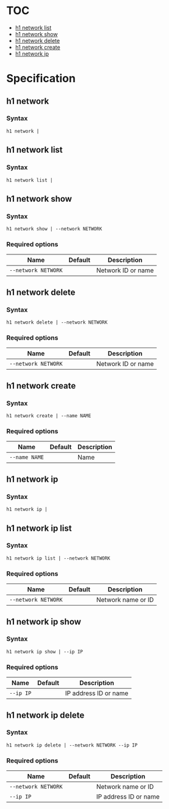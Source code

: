 # TOC

* [h1 network list](#h1-network-list)
* [h1 network show](#h1-network-show)
* [h1 network delete](#h1-network-delete)
* [h1 network create](#h1-network-create)
* [h1 network ip](#h1-network-ip)


# Specification

## h1 network

### Syntax

```h1 network | ```

## h1 network list

### Syntax

```h1 network list | ```

## h1 network show

### Syntax

```h1 network show | --network NETWORK```

### Required options

| Name | Default | Description | 
| ---- | ------- | ----------- |
| ```--network NETWORK``` |  | Network ID or name |

## h1 network delete

### Syntax

```h1 network delete | --network NETWORK```

### Required options

| Name | Default | Description | 
| ---- | ------- | ----------- |
| ```--network NETWORK``` |  | Network ID or name |

## h1 network create

### Syntax

```h1 network create | --name NAME```

### Required options

| Name | Default | Description | 
| ---- | ------- | ----------- |
| ```--name NAME``` |  | Name |

## h1 network ip

### Syntax

```h1 network ip | ```

## h1 network ip list

### Syntax

```h1 network ip list | --network NETWORK```

### Required options

| Name | Default | Description | 
| ---- | ------- | ----------- |
| ```--network NETWORK``` |  | Network name or ID |

## h1 network ip show

### Syntax

```h1 network ip show | --ip IP```

### Required options

| Name | Default | Description | 
| ---- | ------- | ----------- |
| ```--ip IP``` |  | IP address ID or name |

## h1 network ip delete

### Syntax

```h1 network ip delete | --network NETWORK --ip IP```

### Required options

| Name | Default | Description | 
| ---- | ------- | ----------- |
| ```--network NETWORK``` |  | Network name or ID |
| ```--ip IP``` |  | IP address ID or name |

